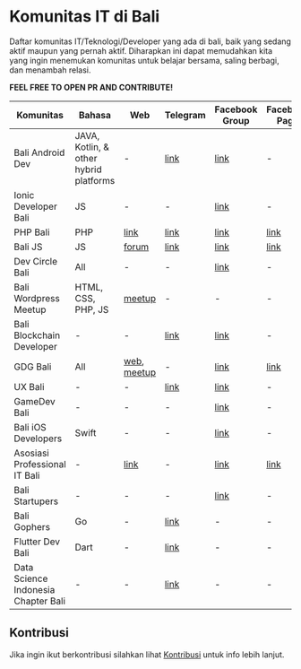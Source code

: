 # Komunitas IT di Bali

Daftar komunitas IT/Teknologi/Developer yang ada di bali, baik yang sedang aktif maupun yang pernah aktif. Diharapkan ini dapat memudahkan kita yang ingin menemukan komunitas untuk belajar bersama, saling berbagi, dan menambah relasi. 

**FEEL FREE TO OPEN PR AND CONTRIBUTE!**

| Komunitas  | Bahasa | Web  | Telegram | Facebook Group  | Facebook Page |
| ------------- | ------------- | ------------- | ------------- | ------------- | ------------- |
| Bali Android Dev  | JAVA, Kotlin, & other hybrid platforms  | - | [link](https://t.me/BaliAndroidDev/) | [link](https://www.facebook.com/groups/331528353933101/) | - |
| Ionic Developer Bali  | JS  | - | - | [link](https://www.facebook.com/groups/245219212889103/) | - |
| PHP Bali  | PHP  | [link](https://phpbali.com/)  | [link](https://t.me/phpbali)  | [link](https://www.facebook.com/groups/138616836973181/)  | [link](https://www.facebook.com/balihypertext/)  |
| Bali JS  | JS  | [forum](https://forum.balijs.org/) | [link](https://t.me/balijs) | [link](https://www.facebook.com/groups/923989567684064/) | [link](https://www.facebook.com/BaliJS) |
| Dev Circle Bali | All | - | - | [link](https://www.facebook.com/groups/DevCBali) | - |
| Bali Wordpress Meetup | HTML, CSS, PHP, JS | [meetup](https://www.meetup.com/Bali-WordPress-Meetup/) | - | - | - |
| Bali Blockchain Developer | - | - | [link](https://t.me/baliblockchaindev) | [link](https://www.facebook.com/groups/baliblockchain/) | - |
| GDG Bali | All | [web](https://gdgbali.com/), [meetup](https://www.meetup.com/GDG-Bali/) | - | [link](https://www.facebook.com/groups/gdgbali//) | [link](https://www.facebook.com/gdgbali/) |
| UX Bali | - | - | [link](https://t.me/joinchat/Bsxf9ROH5o5E9zRu8Scyww?fbclid=IwAR1UFCGLYNobIOE1ylIwjx1PaFJLjn4FAP4p3RnMeSIk3TcP0HQZexDru0k) | [link](https://web.facebook.com/groups/uxbali/) | - |
| GameDev Bali | - | - | - | [link](https://web.facebook.com/groups/gamedevbali/) | - |
| Bali iOS Developers | Swift | - | - | [link](https://www.facebook.com/groups/1532921290062747/) | - |
| Asosiasi Professional IT Bali | - | [link](https://www.itbali.org/) | - | [link](https://www.facebook.com/groups/itbali/) | [link](https://www.facebook.com/ITBALI/) |
| Bali Startupers | - | - | - | [link](https://www.facebook.com/groups/balistartupers/) | - |
| Bali Gophers | Go | - | [link](https://t.me/BaliGophers) | - | - |
| Flutter Dev Bali | Dart | - | [link](https://t.me/flutterdevbali) | - | - |
| Data Science Indonesia Chapter Bali | - | - | [link](https://t.me/dsibali) | - | - |

## Kontribusi
Jika ingin ikut berkontribusi silahkan lihat [Kontribusi](CONTRIBUTING.md) untuk info lebih lanjut.
